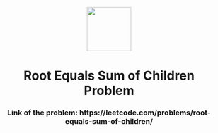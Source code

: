 <p align="center">
  <img align="center" width="100" src="https://cdn.iconscout.com/icon/free/png-256/leetcode-3521542-2944960.png" />

  <h1 align="center">Root Equals Sum of Children Problem</h1>
</p>

<h3 align="center">Link of the problem: https://leetcode.com/problems/root-equals-sum-of-children/</h3>
